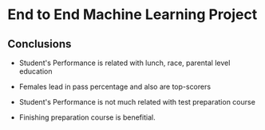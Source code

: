 # End to End Machine Learning Project





































































































##  Conclusions
- Student's Performance is related with lunch, race, parental level education

- Females lead in pass percentage and also are top-scorers
  
- Student's Performance is not much related with test preparation course
  
- Finishing preparation course is benefitial.
